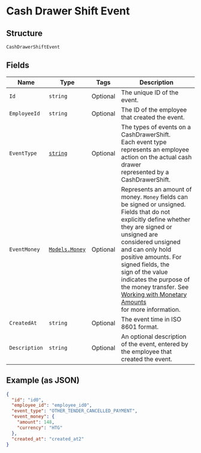
# Cash Drawer Shift Event

## Structure

`CashDrawerShiftEvent`

## Fields

| Name | Type | Tags | Description |
|  --- | --- | --- | --- |
| `Id` | `string` | Optional | The unique ID of the event. |
| `EmployeeId` | `string` | Optional | The ID of the employee that created the event. |
| `EventType` | [`string`](../../doc/models/cash-drawer-event-type.md) | Optional | The types of events on a CashDrawerShift.<br>Each event type represents an employee action on the actual cash drawer<br>represented by a CashDrawerShift. |
| `EventMoney` | [`Models.Money`](../../doc/models/money.md) | Optional | Represents an amount of money. `Money` fields can be signed or unsigned.<br>Fields that do not explicitly define whether they are signed or unsigned are<br>considered unsigned and can only hold positive amounts. For signed fields, the<br>sign of the value indicates the purpose of the money transfer. See<br>[Working with Monetary Amounts](https://developer.squareup.com/docs/build-basics/working-with-monetary-amounts)<br>for more information. |
| `CreatedAt` | `string` | Optional | The event time in ISO 8601 format. |
| `Description` | `string` | Optional | An optional description of the event, entered by the employee that<br>created the event. |

## Example (as JSON)

```json
{
  "id": "id0",
  "employee_id": "employee_id0",
  "event_type": "OTHER_TENDER_CANCELLED_PAYMENT",
  "event_money": {
    "amount": 148,
    "currency": "HTG"
  },
  "created_at": "created_at2"
}
```

